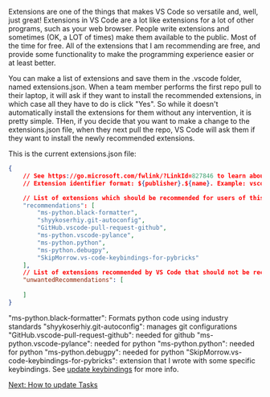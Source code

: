 Extensions are one of the things that makes VS Code so versatile and, well, just great! Extensions in VS Code are a lot like extensions for a lot of other programs, such as your web browser. People write extensions and sometimes (OK, a LOT of times) make them available to the public. Most of the time for free. All of the extensions that I am recommending are free, and provide some functionality to make the programming experience easier or at least better.

You can make a list of extensions and save them in the .vscode folder, named extensions.json. When a team member performs the first repo pull to their laptop, it will ask if they want to install the recommended extensions, in which case all they have to do is click "Yes". So while it doesn't automatically install the extensions for them without any intervention, it is pretty simple. THen, if you decide that you want to make a change to the extensions.json file, when they next pull the repo, VS Code will ask them if they want to install the newly recommended extensions.

This is the current extensions.json file:

```json
{
	// See https://go.microsoft.com/fwlink/?LinkId=827846 to learn about workspace recommendations.
	// Extension identifier format: ${publisher}.${name}. Example: vscode.csharp

	// List of extensions which should be recommended for users of this workspace.
	"recommendations": [
		"ms-python.black-formatter",
		"shyykoserhiy.git-autoconfig",
		"GitHub.vscode-pull-request-github",
		"ms-python.vscode-pylance",
		"ms-python.python",
		"ms-python.debugpy",
		"SkipMorrow.vs-code-keybindings-for-pybricks"
	],
	// List of extensions recommended by VS Code that should not be recommended for users of this workspace.
	"unwantedRecommendations": [
		
	]
}
```

"ms-python.black-formatter": Formats python code using industry standards
"shyykoserhiy.git-autoconfig": manages git configurations
"GitHub.vscode-pull-request-github": needed for github
"ms-python.vscode-pylance": needed for python
"ms-python.python": needed for python
"ms-python.debugpy": needed for python
"SkipMorrow.vs-code-keybindings-for-pybricks": extension that I wrote with some specific keybindings. See [update keybindings](https://github.com/MrGibbage/fll-pybricks-vscode-tutorial/blob/main/update-keybindings.md) for more info.

[Next: How to update Tasks](https://github.com/MrGibbage/fll-pybricks-vscode-tutorial/blob/main/update-tasks.md)
